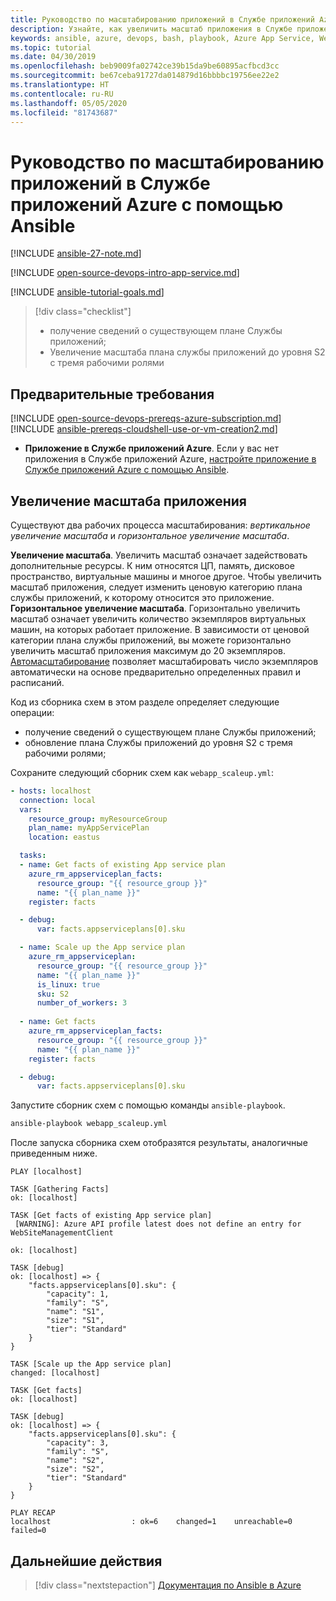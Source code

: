 ```yaml
---
title: Руководство по масштабированию приложений в Службе приложений Azure с помощью Ansible
description: Узнайте, как увеличить масштаб приложения в Службе приложений Azure.
keywords: ansible, azure, devops, bash, playbook, Azure App Service, Web App, scale, Java
ms.topic: tutorial
ms.date: 04/30/2019
ms.openlocfilehash: beb9009fa02742ce39b15da9be60895acfbcd3cc
ms.sourcegitcommit: be67ceba91727da014879d16bbbbc19756ee22e2
ms.translationtype: HT
ms.contentlocale: ru-RU
ms.lasthandoff: 05/05/2020
ms.locfileid: "81743687"
---
```

# <a name="tutorial-scale-apps-in-azure-app-service-using-ansible"></a>Руководство по масштабированию приложений в Службе приложений Azure с помощью Ansible

[!INCLUDE [ansible-27-note.md](includes/ansible-27-note.md)]

[!INCLUDE [open-source-devops-intro-app-service.md](../includes/open-source-devops-intro-app-service.md)]

[!INCLUDE [ansible-tutorial-goals.md](includes/ansible-tutorial-goals.md)]

> [!div class="checklist"]
>
> * получение сведений о существующем плане Службы приложений;
> * Увеличение масштаба плана службы приложений до уровня S2 с тремя рабочими ролями

## <a name="prerequisites"></a>Предварительные требования

[!INCLUDE [open-source-devops-prereqs-azure-subscription.md](../includes/open-source-devops-prereqs-azure-subscription.md)]
[!INCLUDE [ansible-prereqs-cloudshell-use-or-vm-creation2.md](includes/ansible-prereqs-cloudshell-use-or-vm-creation2.md)]
- **Приложение в Службе приложений Azure**. Если у вас нет приложения в Службе приложений Azure, [настройте приложение в Службе приложений Azure с помощью Ansible](azure-web-apps-configure.md).

## <a name="scale-up-an-app"></a>Увеличение масштаба приложения

Существуют два рабочих процесса масштабирования: *вертикальное увеличение масштаба* и *горизонтальное увеличение масштаба*.

**Увеличение масштаба**. Увеличить масштаб означает задействовать дополнительные ресурсы. К ним относятся ЦП, память, дисковое пространство, виртуальные машины и многое другое. Чтобы увеличить масштаб приложения, следует изменить ценовую категорию плана службы приложений, к которому относится это приложение. 
**Горизонтальное увеличение масштаба**. Горизонтально увеличить масштаб означает увеличить количество экземпляров виртуальных машин, на которых работает приложение. В зависимости от ценовой категории плана службы приложений, вы можете горизонтально увеличить масштаб приложения максимум до 20 экземпляров. [Автомасштабирование](/azure/azure-monitor/platform/autoscale-get-started) позволяет масштабировать число экземпляров автоматически на основе предварительно определенных правил и расписаний.

Код из сборника схем в этом разделе определяет следующие операции:

* получение сведений о существующем плане Службы приложений;
* обновление плана Службы приложений до уровня S2 с тремя рабочими ролями;

Сохраните следующий сборник схем как `webapp_scaleup.yml`:

```yml
- hosts: localhost
  connection: local
  vars:
    resource_group: myResourceGroup
    plan_name: myAppServicePlan
    location: eastus

  tasks:
  - name: Get facts of existing App service plan
    azure_rm_appserviceplan_facts:
      resource_group: "{{ resource_group }}"
      name: "{{ plan_name }}"
    register: facts

  - debug: 
      var: facts.appserviceplans[0].sku

  - name: Scale up the App service plan
    azure_rm_appserviceplan:
      resource_group: "{{ resource_group }}"
      name: "{{ plan_name }}"
      is_linux: true
      sku: S2
      number_of_workers: 3
      
  - name: Get facts
    azure_rm_appserviceplan_facts:
      resource_group: "{{ resource_group }}"
      name: "{{ plan_name }}"
    register: facts

  - debug: 
      var: facts.appserviceplans[0].sku
```

Запустите сборник схем с помощью команды `ansible-playbook`.

```bash
ansible-playbook webapp_scaleup.yml
```

После запуска сборника схем отобразятся результаты, аналогичные приведенным ниже.

```Output
PLAY [localhost] 

TASK [Gathering Facts] 
ok: [localhost]

TASK [Get facts of existing App service plan] 
 [WARNING]: Azure API profile latest does not define an entry for WebSiteManagementClient

ok: [localhost]

TASK [debug] 
ok: [localhost] => {
    "facts.appserviceplans[0].sku": {
        "capacity": 1,
        "family": "S",
        "name": "S1",
        "size": "S1",
        "tier": "Standard"
    }
}

TASK [Scale up the App service plan] 
changed: [localhost]

TASK [Get facts] 
ok: [localhost]

TASK [debug] 
ok: [localhost] => {
    "facts.appserviceplans[0].sku": {
        "capacity": 3,
        "family": "S",
        "name": "S2",
        "size": "S2",
        "tier": "Standard"
    }
}

PLAY RECAP 
localhost                  : ok=6    changed=1    unreachable=0    failed=0 
```

## <a name="next-steps"></a>Дальнейшие действия

> [!div class="nextstepaction"] 
> [Документация по Ansible в Azure](/azure/ansible/)